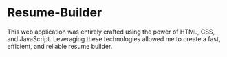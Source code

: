 # Resume-Builder
This web application was entirely crafted using the power of HTML, CSS, and JavaScript. Leveraging these technologies allowed me to create a fast, efficient, and reliable resume builder.
